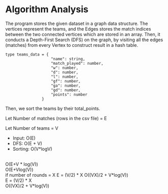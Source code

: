 # Algorithm Analysis

The program stores the given dataset in a graph data structure. The vertices represent the teams, and the Edges stores the match indices between the two connected vertices which are stored in an array. Then, it conducts a Depth-First Search (DFS) on the graph, by visiting all the edges (matches) from every Vertex to construct result in a hash table. 

```tsx
type teams_data = {
                    "name": string,
                    "match_played": number,
                    "w": number,
                    "d": number,
                    "l": number,
                    "gf": number,
                    "ga": number,
                    "gd": number,
                    "points": number
                }
```

Then, we sort the teams by their total_points.

Let Number of matches (rows in the csv file) = E

Let Number of teams = V

- Input:
O(E)
- DFS:
O(E + V)
- Sorting: O(V*logV)
<br>
O(E+V * log(V))
<br>
O(E+Vlog(V))
<br>
if number of rounds = X E = (V/2) * X O((VX)/2 + V*log(V))
<br>
E = (V/2) * X 
<br>
O((VX)/2 + V*log(V))

